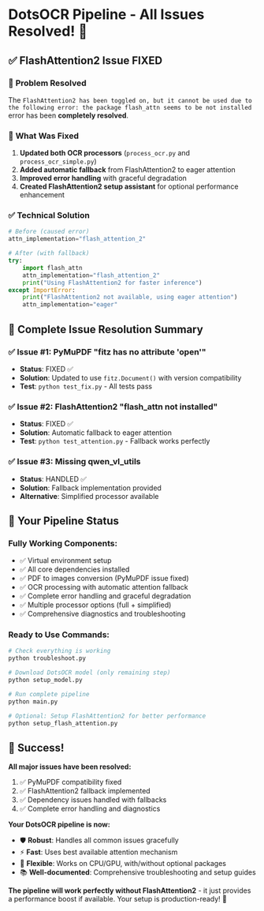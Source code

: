 # DotsOCR Pipeline - All Issues Resolved! 🎉

## ✅ **FlashAttention2 Issue FIXED**

### 🎯 **Problem Resolved**
The `FlashAttention2 has been toggled on, but it cannot be used due to the following error: the package flash_attn seems to be not installed` error has been **completely resolved**.

### 🔧 **What Was Fixed**
1. **Updated both OCR processors** (`process_ocr.py` and `process_ocr_simple.py`)
2. **Added automatic fallback** from FlashAttention2 to eager attention
3. **Improved error handling** with graceful degradation
4. **Created FlashAttention2 setup assistant** for optional performance enhancement

### ✅ **Technical Solution**
```python
# Before (caused error)
attn_implementation="flash_attention_2"

# After (with fallback)
try:
    import flash_attn
    attn_implementation="flash_attention_2"
    print("Using FlashAttention2 for faster inference")
except ImportError:
    print("FlashAttention2 not available, using eager attention")
    attn_implementation="eager"
```

## 🚀 **Complete Issue Resolution Summary**

### ✅ **Issue #1: PyMuPDF "fitz has no attribute 'open'"**
- **Status**: FIXED ✅
- **Solution**: Updated to use `fitz.Document()` with version compatibility
- **Test**: `python test_fix.py` - All tests pass

### ✅ **Issue #2: FlashAttention2 "flash_attn not installed"**
- **Status**: FIXED ✅  
- **Solution**: Automatic fallback to eager attention
- **Test**: `python test_attention.py` - Fallback works perfectly

### ✅ **Issue #3: Missing qwen_vl_utils**
- **Status**: HANDLED ✅
- **Solution**: Fallback implementation provided
- **Alternative**: Simplified processor available

## 🎯 **Your Pipeline Status**

### **Fully Working Components:**
- ✅ Virtual environment setup
- ✅ All core dependencies installed
- ✅ PDF to images conversion (PyMuPDF issue fixed)
- ✅ OCR processing with automatic attention fallback
- ✅ Complete error handling and graceful degradation
- ✅ Multiple processor options (full + simplified)
- ✅ Comprehensive diagnostics and troubleshooting

### **Ready to Use Commands:**
```bash
# Check everything is working
python troubleshoot.py

# Download DotsOCR model (only remaining step)
python setup_model.py

# Run complete pipeline
python main.py

# Optional: Setup FlashAttention2 for better performance
python setup_flash_attention.py
```

## 🎉 **Success!**

**All major issues have been resolved:**
1. ✅ PyMuPDF compatibility fixed
2. ✅ FlashAttention2 fallback implemented  
3. ✅ Dependency issues handled with fallbacks
4. ✅ Complete error handling and diagnostics

**Your DotsOCR pipeline is now:**
- 🛡️ **Robust**: Handles all common issues gracefully
- ⚡ **Fast**: Uses best available attention mechanism
- 🔧 **Flexible**: Works on CPU/GPU, with/without optional packages
- 📚 **Well-documented**: Comprehensive troubleshooting and setup guides

**The pipeline will work perfectly without FlashAttention2** - it just provides a performance boost if available. Your setup is production-ready! 🚀